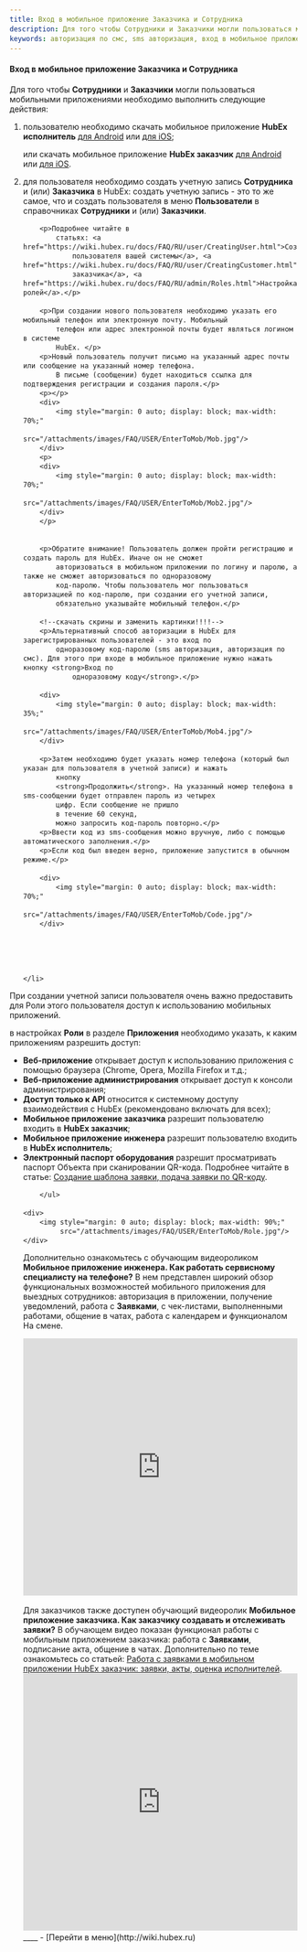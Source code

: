 ```yaml
---
title: Вход в мобильное приложение Заказчика и Сотрудника
description: Для того чтобы Сотрудники и Заказчики могли пользоваться мобильными приложениями необходимо выполнить следующие действия.
keywords: авторизация по смс, sms авторизация, вход в мобильное приложение, войти в приложение, приложение заказчика, приложение исполнителя, мобильное приложение заказчика, мобильное приложение исполнителя, hubex, хабекс, хубекс, хабикс
---
```


#### Вход в мобильное приложение Заказчика и Сотрудника

<html>
<meta charset="utf-8">

</html>

<body>
<p>Для того чтобы <Strong>Сотрудники</Strong> и <Strong>Заказчики</Strong> могли пользоваться мобильными приложениями
    необходимо выполнить следующие действия:</p>
<ol>
    <li>пользователю необходимо скачать мобильное приложение <strong>HubEx исполнитель</strong> <a
            href="https://play.google.com/store/apps/details?id=ru.hubex.engineer">для Android</a> или <a
            href="https://apps.apple.com/ru/app/hubex-%D0%B4%D0%BB%D1%8F-%D1%81%D0%B5%D1%80%D0%B2%D0%B8%D1%81%D0%BD%D0%BE%D0%B9-%D1%81%D0%BB%D1%83%D0%B6%D0%B1%D1%8B/id1386688688">для
        iOS</a>;
        <p>или скачать мобильное приложение <strong>HubEx заказчик</strong> <a
                href="https://play.google.com/store/apps/details?id=ru.hubex.customer">для Android</a> или <a
                href="https://apps.apple.com/ru/app/hubex-%D0%B4%D0%BB%D1%8F-%D0%B7%D0%B0%D0%BA%D0%B0%D0%B7%D1%87%D0%B8%D0%BA%D0%B0/id1386631658">для
            iOS</a>. </p>
    </li>
    <li>для пользователя необходимо создать учетную запись <Strong>Сотрудника</Strong> и (или) <Strong>Заказчика</Strong>
        в HubEx: создать учетную
        запись - это то же самое, что и создать
        пользователя в меню <Strong>Пользователи</Strong> в справочниках <Strong>Сотрудники</Strong> и (или) <Strong>Заказчики</Strong>.

        <p>Подробнее читайте в
            статьях: <a href="https://wiki.hubex.ru/docs/FAQ/RU/user/CreatingUser.html">Создание
                пользователя вашей системы</a>, <a href="https://wiki.hubex.ru/docs/FAQ/RU/user/CreatingCustomer.html">Создание
                заказчика</a>, <a href="https://wiki.hubex.ru/docs/FAQ/RU/admin/Roles.html">Настройка ролей</a>.</p>

        <p>При создании нового пользователя необходимо указать его мобильный телефон или электронную почту. Мобильный
            телефон или адрес электронной почты будет являться логином в системе
            HubEx. </p>
        <p>Новый пользователь получит письмо на указанный адрес почты или сообщение на указанный номер телефона.
            В письме (сообщении) будет находиться ссылка для подтверждения регистрации и создания пароля.</p>
        <p></p>
        <div>
            <img style="margin: 0 auto; display: block; max-width: 70%;"
                 src="/attachments/images/FAQ/USER/EnterToMob/Mob.jpg"/>
        </div>
        <p>
        <div>
            <img style="margin: 0 auto; display: block; max-width: 70%;"
                 src="/attachments/images/FAQ/USER/EnterToMob/Mob2.jpg"/>
        </div>
        </p>


        <p>Обратите внимание! Пользователь должен пройти регистрацию и создать пароль для HubEx. Иначе он не сможет
            авторизоваться в мобильном приложении по логину и паролю, а также не сможет авторизоваться по одноразовому
            код-паролю. Чтобы пользователь мог пользоваться авторизацией по код-паролю, при создании его учетной записи,
            обязательно указывайте мобильный телефон.</p>

        <!--скачать скрины и заменить картинки!!!!-->
        <p>Альтернативный способ авторизации в HubEx для зарегистрированных пользователей - это вход по
            одноразовому код-паролю (sms авторизация, авторизация по смс). Для этого при входе в мобильное приложение нужно нажать кнопку <strong>Вход по
                одноразовому коду</strong>.</p>

        <div>
            <img style="margin: 0 auto; display: block; max-width: 35%;"
                 src="/attachments/images/FAQ/USER/EnterToMob/Mob4.jpg"/>
        </div>

        <p>Затем необходимо будет указать номер телефона (который был указан для пользователя в учетной записи) и нажать
            кнопку
            <strong>Продолжить</strong>. На указанный номер телефона в sms-сообщении будет отправлен пароль из четырех
            цифр. Если сообщение не пришло
            в течение 60 секунд,
            можно запросить код-пароль повторно.</p>
        <p>Ввести код из sms-сообщения можно вручную, либо с помощью автоматического заполнения.</p>
        <p>Если код был введен верно, приложение запустится в обычном режиме.</p>

        <div>
            <img style="margin: 0 auto; display: block; max-width: 70%;"
                 src="/attachments/images/FAQ/USER/EnterToMob/Code.jpg"/>
        </div>





    </li>

</ol>
<p>При создании учетной записи пользователя очень важно предоставить для Роли этого пользователя доступ к использованию мобильных приложений. </p>
    <p>в настройках <Strong>Роли</Strong> в разделе <Strong>Приложения</Strong> необходимо указать, к каким приложениям
        разрешить доступ:</p>
        <ul>
            <li><Strong>Веб-приложение</Strong> открывает доступ к использованию приложения с помощью браузера (Chrome,
                Opera, Mozilla
                Firefox и т.д.;
            </li>
            <li><Strong>Веб-приложение администрирования</Strong> открывает доступ к консоли администрирования;</li>
            <li><Strong>Доступ только к API</Strong> относится к системному доступу взаимодействия с HubEx
                (рекомендовано включать для
                всех);
            </li>
            <li><Strong>Мобильное приложение заказчика</Strong> разрешит пользователю входить в <strong>HubEx
                заказчик</strong>;
            </li>
            <li><Strong>Мобильное приложение инженера</Strong> разрешит пользователю входить в <strong>HubEx
                исполнитель</strong>;
            </li>
            <li><Strong>Электронный паспорт оборудования</Strong> разрешит просматривать паспорт Объекта при
                сканировании QR-кода.
                Подробнее читайте в статье: <a href="https://wiki.hubex.ru/docs/FAQ/RU/user/CreatingTaskTemplates.html">Создание
                    шаблона заявки, подача заявки по QR-коду</a>.
            </li>


        </ul>
   
    <div>
        <img style="margin: 0 auto; display: block; max-width: 90%;"
             src="/attachments/images/FAQ/USER/EnterToMob/Role.jpg"/>
    </div>


<p>Дополнительно ознакомьтесь с обучающим видеороликом <strong>Мобильное приложение инженера. Как работать сервисному
    специалисту на телефоне?</strong> В нем представлен широкий обзор функциональных возможностей мобильного приложения
    для выездных сотрудников: авторизация в приложении, получение уведомлений, работа с <Strong>Заявками</Strong>, с
    чек-листами, выполненными работами, общение в чатах, работа с календарем и функционалом На смене. </p>
<iframe src="https://www.youtube.com/embed/JmMZzkI6o-c" width="100%" height="450px" frameborder="0"
        allowfullscreen="allowfullscreen"></iframe>

<p>Для заказчиков также доступен обучающий видеоролик <strong>Мобильное приложение заказчика. Как заказчику создавать и отслеживать заявки?</strong> В обучающем видео показан функционал работы с мобильным приложением заказчика: работа с <Strong>Заявками</Strong>, подписание акта, общение в чатах. Дополнительно по теме ознакомьтесь со статьей: <a href="https://wiki.hubex.ru/docs/FAQ/RU/user/CustomerApp.html">Работа с заявками в мобильном приложении HubEx заказчик: заявки, акты, оценка исполнителей</a>. 

<iframe src="https://www.youtube.com/embed/TbCdCcZzVdc" width="100%" height="450px" frameborder="0"
        allowfullscreen="allowfullscreen"></iframe>
</body>
____
- [Перейти в меню](http://wiki.hubex.ru)

